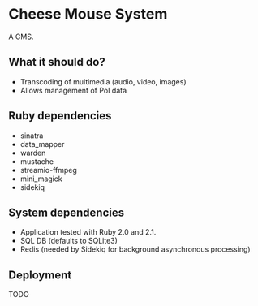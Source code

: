 # Cheese Mouse System

A CMS.

## What it should do?

- Transcoding of multimedia (audio, video, images)
- Allows management of PoI data

## Ruby dependencies

- sinatra
- data\_mapper
- warden
- mustache
- streamio-ffmpeg
- mini\_magick
- sidekiq

## System dependencies

- Application tested with Ruby 2.0 and 2.1.
- SQL DB (defaults to SQLite3)
- Redis (needed by Sidekiq for background asynchronous processing)

## Deployment

TODO
